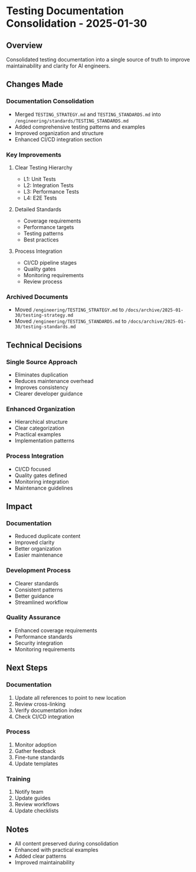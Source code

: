 # Testing Documentation Consolidation - 2025-01-30

## Overview
Consolidated testing documentation into a single source of truth to improve maintainability and clarity for AI engineers.

## Changes Made

### Documentation Consolidation
- Merged `TESTING_STRATEGY.md` and `TESTING_STANDARDS.md` into `/engineering/standards/TESTING_STANDARDS.md`
- Added comprehensive testing patterns and examples
- Improved organization and structure
- Enhanced CI/CD integration section

### Key Improvements
1. Clear Testing Hierarchy
   - L1: Unit Tests
   - L2: Integration Tests
   - L3: Performance Tests
   - L4: E2E Tests

2. Detailed Standards
   - Coverage requirements
   - Performance targets
   - Testing patterns
   - Best practices

3. Process Integration
   - CI/CD pipeline stages
   - Quality gates
   - Monitoring requirements
   - Review process

### Archived Documents
- Moved `/engineering/TESTING_STRATEGY.md` to `/docs/archive/2025-01-30/testing-strategy.md`
- Moved `/engineering/TESTING_STANDARDS.md` to `/docs/archive/2025-01-30/testing-standards.md`

## Technical Decisions

### Single Source Approach
- Eliminates duplication
- Reduces maintenance overhead
- Improves consistency
- Clearer developer guidance

### Enhanced Organization
- Hierarchical structure
- Clear categorization
- Practical examples
- Implementation patterns

### Process Integration
- CI/CD focused
- Quality gates defined
- Monitoring integration
- Maintenance guidelines

## Impact

### Documentation
- Reduced duplicate content
- Improved clarity
- Better organization
- Easier maintenance

### Development Process
- Clearer standards
- Consistent patterns
- Better guidance
- Streamlined workflow

### Quality Assurance
- Enhanced coverage requirements
- Performance standards
- Security integration
- Monitoring requirements

## Next Steps

### Documentation
1. Update all references to point to new location
2. Review cross-linking
3. Verify documentation index
4. Check CI/CD integration

### Process
1. Monitor adoption
2. Gather feedback
3. Fine-tune standards
4. Update templates

### Training
1. Notify team
2. Update guides
3. Review workflows
4. Update checklists

## Notes
- All content preserved during consolidation
- Enhanced with practical examples
- Added clear patterns
- Improved maintainability
